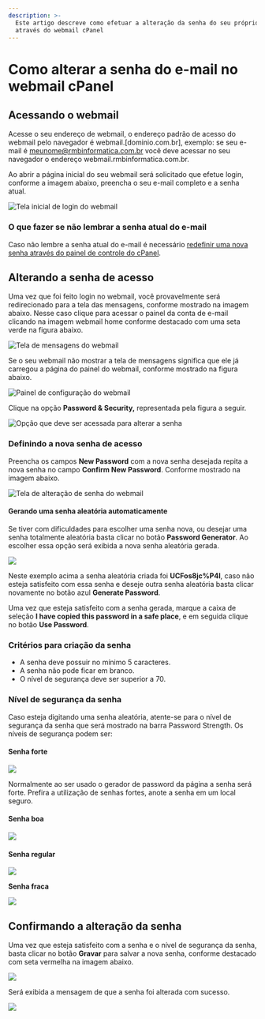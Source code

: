 ```yaml
---
description: >-
  Este artigo descreve como efetuar a alteração da senha do seu próprio e-mail
  através do webmail cPanel
---
```


# Como alterar a senha do e-mail no webmail cPanel

## Acessando o webmail

Acesse o seu endereço de webmail, o endereço padrão de acesso do webmail pelo navegador é webmail.\[dominio.com.br\], exemplo: se seu e-mail é meunome@rmbinformatica.com.br você deve acessar no seu navegador o endereço webmail.rmbinformatica.com.br.

Ao abrir a página inicial do seu webmail será solicitado que efetue login, conforme a imagem abaixo, preencha o seu e-mail completo e a senha atual.

![Tela inicial de login do webmail](../.gitbook/assets/image%20%2847%29.png)

### O que fazer se não lembrar a senha atual do e-mail

Caso não lembre a senha atual do e-mail é necessário [redefinir uma nova senha através do painel de controle do cPanel](como-redefinir-a-senha-de-um-e-mail-no-painel-de-controle-cpanel.md).

## Alterando a senha de acesso

Uma vez que foi feito login no webmail, você provavelmente será redirecionado para a tela das mensagens, conforme mostrado na imagem abaixo. Nesse caso clique para acessar o painel da conta de e-mail clicando na imagem webmail home conforme destacado com uma seta verde na figura abaixo.

![Tela de mensagens do webmail](../.gitbook/assets/image%20%2830%29.png)

Se o seu webmail não mostrar a tela de mensagens significa que ele já carregou a página do painel do webmail, conforme mostrado na figura abaixo.

![Painel de configura&#xE7;&#xE3;o do webmail](../.gitbook/assets/image%20%2842%29.png)

Clique na opção **Password & Security,** representada pela figura a seguir.

![Op&#xE7;&#xE3;o que deve ser acessada para alterar a senha](../.gitbook/assets/image%20%2831%29.png)

### Definindo a nova senha de acesso

Preencha os campos **New Password** com a nova senha desejada repita a nova senha no campo **Confirm New Password**. Conforme mostrado na imagem abaixo.

![Tela de altera&#xE7;&#xE3;o de senha do webmail](../.gitbook/assets/image%20%2851%29.png)

#### Gerando uma senha aleatória automaticamente

Se tiver com dificuldades para escolher uma senha nova, ou desejar uma senha totalmente aleatória basta clicar no botão **Password Generator**. Ao escolher essa opção será exibida a nova senha aleatória gerada.

![](../.gitbook/assets/image%20%2834%29.png)

Neste exemplo acima a senha aleatória criada foi **UCFos8jc%P4I**, caso não esteja satisfeito com essa senha e deseje outra senha aleatória basta clicar novamente no botão azul **Generate Password**. 

Uma vez que esteja satisfeito com a senha gerada, marque a caixa de seleção **I have copied this password in a safe place**, e em seguida clique no botão **Use Password**.

### Critérios para criação da senha

* A senha deve possuir no mínimo 5 caracteres.
* A senha não pode ficar em branco.
* O nível de segurança deve ser superior a 70.

### Nível de segurança da senha

Caso esteja digitando uma senha aleatória, atente-se para o nível de segurança da senha que será mostrado na barra Password Strength. Os níveis de segurança podem ser:

#### Senha forte

![](../.gitbook/assets/image%20%2848%29.png)

Normalmente ao ser usado o gerador de password da página a senha será forte. Prefira a utilização de senhas fortes, anote a senha em um local seguro.

#### Senha boa

![](../.gitbook/assets/image%20%2844%29.png)

#### Senha regular

![](../.gitbook/assets/image%20%2832%29.png)

**Senha fraca**

![](../.gitbook/assets/image%20%2835%29.png)

## Confirmando a alteração da senha

Uma vez que esteja satisfeito com a senha e o nível de segurança da senha, basta clicar no botão **Gravar** para salvar a nova senha, conforme destacado com seta vermelha na imagem abaixo.

![](../.gitbook/assets/image%20%2829%29.png)

Será exibida a mensagem de que a senha foi alterada com sucesso.

![](../.gitbook/assets/image%20%2850%29.png)

